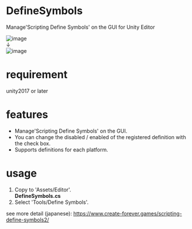 # DefineSymbols
Manage'Scripting Define Symbols' on the GUI for Unity Editor

![image](https://user-images.githubusercontent.com/85425896/122647562-af6a2700-d15f-11eb-90e6-6adcda07f88f.png)  
↓  
![image](https://user-images.githubusercontent.com/85425896/122647591-c7da4180-d15f-11eb-9e44-a119e34e56b4.png)  

# requirement  
unity2017 or later
  
# features
* Manage'Scripting Define Symbols' on the GUI.
* You can change the disabled / enabled of the registered definition with the check box.
* Supports definitions for each platform.

# usage  
1. Copy to 'Assets/Editor'.  
  **DefineSymbols.cs**  
2. Select 'Tools/Define Symbols'.

see more detail (japanese): https://www.create-forever.games/scripting-define-symbols2/
